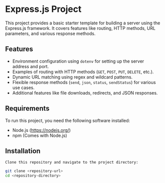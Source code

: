 # Express.js Project

This project provides a basic starter template for building a server using the Express.js framework. It covers features like routing, HTTP methods, URL parameters, and various response methods.

## Features

- Environment configuration using `dotenv` for setting up the server address and port.
- Examples of routing with HTTP methods (`GET`, `POST`, `PUT`, `DELETE`, etc.).
- Dynamic URL matching using regex and wildcard patterns.
- Flexible response methods (`send`, `json`, `status`, `sendStatus`) for various use cases.
- Additional features like file downloads, redirects, and JSON responses.

## Requirements

To run this project, you need the following software installed:
- Node.js (https://nodejs.org/)  
- npm (Comes with Node.js)

## Installation

    Clone this repository and navigate to the project directory:
   ```bash
   git clone <repository-url>
   cd <repository-directory>
